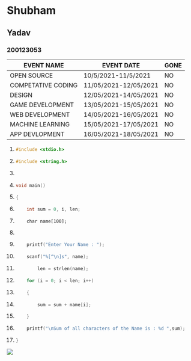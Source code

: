 # Shubham 

## Yadav 

### 200123053

| EVENT NAME         | EVENT DATE            | GONE |
| ------------------ | --------------------- | ---- |
| OPEN SOURCE        | 10/5/2021-11/5/2021   | NO   |
| COMPETATIVE CODING | 11/05/2021-12/05/2021 | NO   |
| DESIGN             | 12/05/2021-14/05/2021 | NO   |
| GAME DEVELOPMENT   | 13/05/2021-15/05/2021 | NO   |
| WEB DEVELOPMENT    | 14/05/2021-16/05/2021 | NO   |
| MACHINE LEARNING   | 15/05/2021-17/05/2021 | NO   |
| APP DEVLOPMENT     | 16/05/2021-18/05/2021 | NO   |

1. ```c
   #include <stdio.h>
   ```

2. ```c
   #include <string.h>
   ```

3. ```c
    
   ```

4. ```c
   void main()
   ```

5. ```c
   {
   ```

6. ```c
       int sum = 0, i, len;
   ```

7. ```
       char name[100];
   ```

8. ```
    
   ```

9. ```c
       printf("Enter Your Name : ");
   ```

10. ```c
        scanf("%[^\n]s", name);
    ```

11. ```c
            len = strlen(name);
    ```

12. ```c
        for (i = 0; i < len; i++)
    ```

13. ```c
        {
    ```

14. ```c
            sum = sum + name[i];
    ```

15. ```c
        }
    ```

16. ```c
        printf("\nSum of all characters of the Name is : %d ",sum);
    ```

17. ```c
    }
    ```

![](https://github.com/codingiitg/open_source_submission/blob/main/coding-club%20logo.png)

